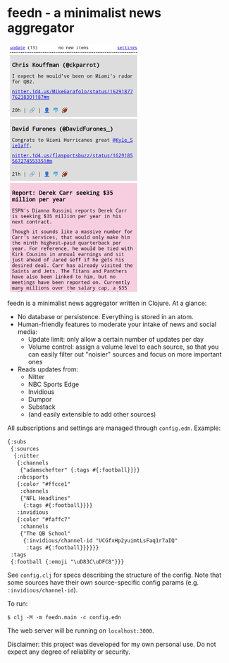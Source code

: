 # feedn - a minimalist news aggregator

<img src="img/screenshot.png" width="300">

feedn is a minimalist news aggregator written in Clojure. At a glance:

  - No database or persistence. Everything is stored in an atom.
  - Human-friendly features to moderate your intake of news and social media:
      - Update limit: only allow a certain number of updates per day
      - Volume control: assign a volume level to each source, so that you can easily filter out "noisier" sources and focus on more important ones
  - Reads updates from:
      - Nitter
      - NBC Sports Edge
      - Invidious
      - Dumpor
      - Substack
      - (and easily extensible to add other sources)

All subscriptions and settings are managed through `config.edn`. Example:

    {:subs
     {:sources
      {:nitter
       {:channels
        {"adamschefter" {:tags #{:football}}}}
       :nbcsports
       {:color "#ffcce1"
        :channels
        {"NFL Headlines"
         {:tags #{:football}}}}
       :invidious
       {:color "#faffc7"
        :channels
        {"The QB School"
         {:invidious/channel-id "UCGfxHp2yuimtLsFaq1r7aIQ"
          :tags #{:football}}}}}}
     :tags
     {:football {:emoji "\uD83C\uDFC8"}}}

See `config.clj` for specs describing the structure of the config.
Note that some sources have their own source-specific config params (e.g. `:invidious/channel-id`).

To run:

    $ clj -M -m feedn.main -c config.edn

The web server will be running on `localhost:3000`.

Disclaimer: this project was developed for my own personal use. Do not expect any degree of reliablity or security.
